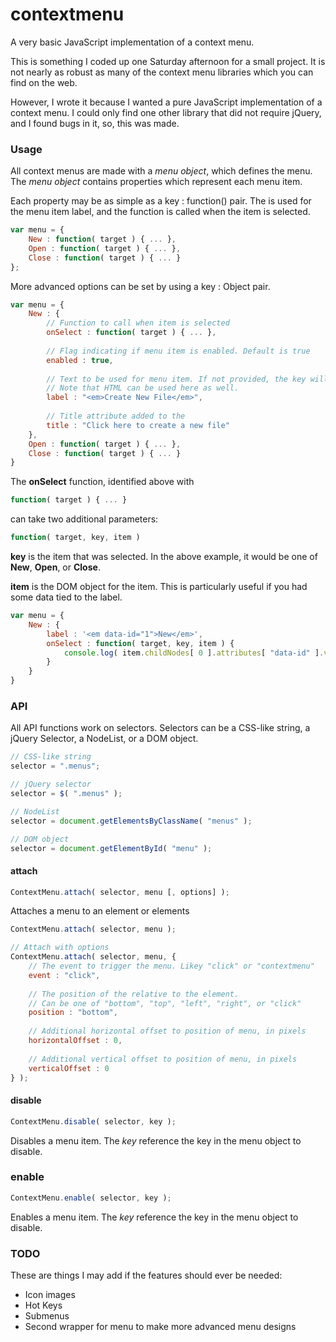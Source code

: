 # contextmenu
A very basic JavaScript implementation of a context menu.

This is something I coded up one Saturday afternoon for a small project. It is not nearly
as robust as many of the context menu libraries which you can find on the web.

However, I wrote it because I wanted a pure JavaScript implementation of a context menu.
I could only find one other library that did not require jQuery, and I found bugs in it,
so, this was made.

### Usage

All context menus are made with a *menu object*, which defines the menu.
The *menu object* contains properties which represent each menu item.

Each property may be as simple as a key : function() pair. The is used
for the menu item label, and the function is called when the item is selected.

```javascript
var menu = {
    New : function( target ) { ... },
    Open : function( target ) { ... },
    Close : function( target ) { ... }
};
```

More advanced options can be set by using a key : Object pair.

```javascript
var menu = {
    New : {
        // Function to call when item is selected
        onSelect : function( target ) { ... },
        
        // Flag indicating if menu item is enabled. Default is true
        enabled : true,
        
        // Text to be used for menu item. If not provided, the key will be used as the text.
        // Note that HTML can be used here as well.
        label : "<em>Create New File</em>",
        
        // Title attribute added to the 
        title : "Click here to create a new file"
    },
    Open : function( target ) { ... },
    Close : function( target ) { ... }
}
```

The **onSelect** function, identified above with

```javascript
function( target ) { ... }
```

can take two additional parameters:

```javascript
function( target, key, item )
```

**key** is the item that was selected. In the above example, it would be one of **New**, **Open**, or **Close**.

**item** is the DOM object for the item. This is particularly useful if you had some data tied to the label.

```javascript
var menu = {
    New : {
        label : '<em data-id="1">New</em>',
        onSelect : function( target, key, item ) { 
            console.log( item.childNodes[ 0 ].attributes[ "data-id" ].value );
        }
    }
}
```

### API

All API functions work on selectors. Selectors can be a CSS-like string, a jQuery Selector, a NodeList, or a DOM object.

```javascript
// CSS-like string
selector = ".menus";

// jQuery selector
selector = $( ".menus" );

// NodeList
selector = document.getElementsByClassName( "menus" );

// DOM object
selector = document.getElementById( "menu" );
```

#### attach

```javascript
ContextMenu.attach( selector, menu [, options] );
```

Attaches a menu to an element or elements

```javascript
ContextMenu.attach( selector, menu );

// Attach with options
ContextMenu.attach( selector, menu, {
    // The event to trigger the menu. Likey "click" or "contextmenu"
    event : "click",
    
    // The position of the relative to the element.
    // Can be one of "bottom", "top", "left", "right", or "click"
    position : "bottom",
    
    // Additional horizontal offset to position of menu, in pixels
    horizontalOffset : 0,
    
    // Additional vertical offset to position of menu, in pixels
    verticalOffset : 0
} );
```


#### disable

```javascript
ContextMenu.disable( selector, key );
```

Disables a menu item. The *key* reference the key in the menu object to disable.



### enable

```javascript
ContextMenu.enable( selector, key );
```

Enables a menu item. The *key* reference the key in the menu object to disable.



### TODO

These are things I may add if the features should ever be needed:

* Icon images
* Hot Keys
* Submenus
* Second wrapper for menu to make more advanced menu designs
